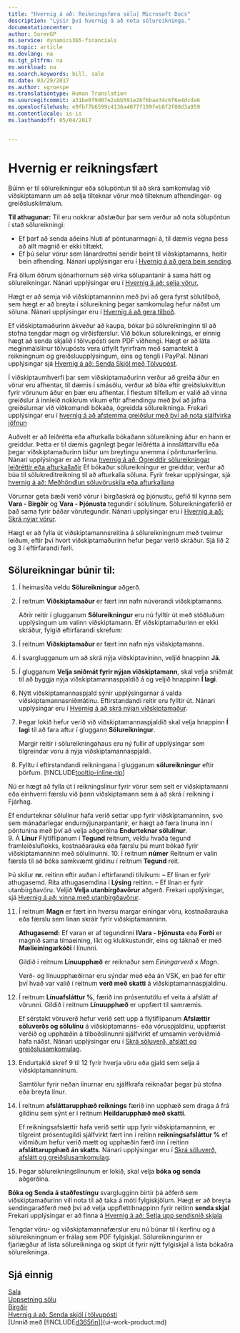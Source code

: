 ```yaml
---
title: "Hvernig á að: Reikningsfæra sölu| Microsoft Docs"
description: "Lýsir því hvernig á að nota sölureikninga."
documentationcenter: 
author: SorenGP
ms.service: dynamics365-financials
ms.topic: article
ms.devlang: na
ms.tgt_pltfrm: na
ms.workload: na
ms.search.keywords: bill, sale
ms.date: 03/29/2017
ms.author: sgroespe
ms.translationtype: Human Translation
ms.sourcegitcommit: a31be0f9d07e2abb591e26f6bae34c6f6e4dcda6
ms.openlocfilehash: e9fbf7b6599c4136a4077f199feb8f2f00d3a959
ms.contentlocale: is-is
ms.lasthandoff: 05/04/2017


---
```

# <a name="how-to-invoice-sales"></a>Hvernig er reikningsfært
Búinn er til sölureikningur eða sölupöntun til að skrá samkomulag við viðskiptamann um að selja tilteknar vörur með tilteknum afhendingar- og greiðsluskilmálum.  

**Til athugunar:** Til eru nokkrar aðstæður þar sem verður að nota sölupöntun í stað sölureikningi:  

* Ef þarf að senda aðeins hluti af pöntunarmagni á, til dæmis vegna þess að allt magnið er ekki tiltækt.  
* Ef þú selur vörur sem lánardrottni sendir beint til viðskiptamanns, heitir bein afhending. Nánari upplýsingar eru í [Hvernig á að gera bein sending](sales-how-drop-shipment.md).  

Frá öllum öðrum sjónarhornum séð virka sölupantanir á sama hátt og sölureikningar. Nánari upplýsingar eru í [Hvernig á að: selja vörur.](sales-how-sell-products.md)

Hægt er að semja við viðskiptamanninn með því að gera fyrst sölutilboð, sem hægt er að breyta í sölureikning þegar samkomulag hefur náðst um söluna. Nánari upplýsingar eru í [Hvernig á að gera tilboð](sales-how-make-offers.md).

Ef viðskiptamaðurinn ákveður að kaupa, bókar þú sölureikninginn til að stofna tengdar magn og virðisfærslur. Við bókun sölureiknings, er einnig hægt að senda skjalið í tölvupósti sem PDF viðhengi. Hægt er að láta meginmálslínur tölvupósts vera útfyllt fyrirfram með samantekt á reikningnum og greiðsluupplýsingum, eins og tengli í PayPal. Nánari upplýsingar sjá [Hvernig á að: Senda Skjöl með Tölvupóst](ui-how-send-documents-email.md).

Í viðskiptaumhverfi þar sem viðskiptamaðurinn verður að greiða áður en vörur eru afhentar, til dæmis í smásölu, verður að bíða eftir greiðslukvittun fyrir vörunum áður en þær eru afhentar. Í flestum tilfellum er valið að vinna greiðslur á innleið nokkrum vikum eftir afhendingu með því að jafna greiðslurnar við viðkomandi bókaða, ógreidda sölureikninga. Frekari upplýsingar eru í [hvernig á að afstemma greiðslur með því að nota sjálfvirka jöfnun](receivables-how-reconcile-payments-auto-application.md)

Auðvelt er að leiðrétta eða afturkalla bókaðann sölureikning áður en hann er greiddur. Þetta er til dæmis gagnlegt þegar leiðrétta á innsláttarvillu eða þegar viðskiptamaðurinn biður um breytingu snemma í pöntunarferlinu. Nánari upplýsingar er að finna [hvernig á að: Ógreiddir sölureikningar leiðréttir eða afturkallaðir](sales-how-correct-cancel-sales-invoice.md) Ef bókaður sölureikningur er greiddur, verður að búa til sölukreditreikning til að afturkalla söluna. Fyrir frekar upplýsingar, sjá [hvernig á að: Meðhöndlun söluvöruskila eða afturkallana](sales-how-process-sales-returns-cancellations.md)

Vörurnar geta bæði verið vörur í birgðaskrá og þjónustu, gefið til kynna sem **Vara - Birgðir** og **Vara - Þjónusta** tegundir í sölulínum. Sölureikningaferlið er það sama fyrir báðar vörutegundir. Nánari upplýsingar eru í [Hvernig á að: Skrá nýjar vörur](inventory-how-register-new-items.md).

Hægt er að fylla út viðskiptamannsreitina á sölureikningnum með tveimur leiðum, eftir því hvort viðskiptamaðurinn hefur þegar verið skráður. Sjá lið 2 og 3 í eftirfarandi ferli.

## <a name="to-create-a-sales-invoice"></a>Sölureikningar búnir til:
1. Í heimasíða veldu **Sölureikningur** aðgerð.  
2. Í reitnum **Viðskiptamaður** er fært inn nafn núverandi viðskiptamanns.

   Aðrir reitir í glugganum **Sölureikningur** eru nú fylltir út með stöðluðum upplýsingum um valinn viðskiptamann. Ef viðskiptamaðurinn er ekki skráður, fylgið eftirfarandi skrefum:
3. Í reitnum **Viðskiptamaður** er fært inn nafn nýs viðskiptamanns.
4. Í svarglugganum um að skrá nýja viðskiptavininn, veljið hnappinn **Já**.
5. Í glugganum **Velja sniðmát fyrir nýjan viðskiptamann**, skal velja sniðmát til að byggja nýja viðskiptamannaspjaldið á og veljið hnappinn **Í lagi**.
6. Nýtt viðskiptamannaspjald sýnir upplýsingarnar á valda viðskiptamannasniðmátinu. Eftirstandandi reitir eru fylltir út. Nánari upplýsingar eru í [Hvernig á að skrá nýjan viðskiptamaður](sales-how-register-new-customers.md).  
7. Þegar lokið hefur verið við viðskiptamannaspjaldið skal velja hnappinn **Í lagi** til að fara aftur í gluggann **Sölureikningur**.

   Margir reitir í sölureikningahaus eru ný fullir af upplýsingar sem tilgreindar voru á nýja viðskiptamannaspjaldi.  
8. Fylltu í eftirstandandi reikningana í glugganum **sölureikningur** eftir þörfum. [!INCLUDE[tooltip-inline-tip](includes/tooltip-inline-tip_md.md)]  

Nú er hægt að fylla út í reikningslínur fyrir vörur sem selt er viðskiptamanni eða einhverri færslu við þann viðskiptamann sem á að skrá í reikning í Fjárhag.   

Ef endurteknar sölulínur hafa verið settar upp fyrir viðskiptamanninn, svo sem mánaðarlegar endurnýjunarpantanir, er hægt að færa línuna inn í pöntunina með því að velja aðgerðina **Endurteknar sölulínur**.  
9. Á **Línur** Flýtiflipanum í **Tegund** reitnum, veldu hvaða tegund framleiðsluflokks, kostnaðarauka eða færslu þú munt bókað fyrir viðskiptamanninn með sölulínunni.
10. Í reitnum **númer** Reitnum er valin færsla til að bóka samkvæmt gildinu í reitnum **Tegund** reit.

 Þú skilur **nr.** reitinn eftir auðan í eftirfarandi tilvikum: – Ef línan er fyrir athugasemd. Rita athugasemdina í **Lýsing** reitinn.
 – Ef línan er fyrir utanbirgðavöru. Veljið **Velja utanbirgðavörur** aðgerð. Frekari upplýsingar, sjá [Hvernig á að: vinna með utanbirgðavörur](inventory-how-work-nonstock-items.md).

11. Í reitnum **Magn** er fært inn hversu margar einingar vöru, kostnaðarauka eða færslu sem línan skráir fyrir viðskiptamanninn.  

    **Athugasemd:** Ef varan er af tegundinni **IVara - Þjónusta** eða **Forði** er magnið sama tímaeining, líkt og klukkustundir, eins og táknað er með **Mælieiningarkóði** í línunni.  

    Gildið í reitnum **Línuupphæð** er reiknaður sem *Einingarverð* x *Magn*.  

    Verð- og línuupphæðirnar eru sýndar með eða án VSK, en það fer eftir því hvað var valið í reitnum **verð með skatti** á viðskiptamannaspjaldinu.  
12. Í reitnum **Línuafsláttur %**, færið inn prósentutölu ef veita á afslátt af vörunni. Gildið í reitnum **Línuupphæð** er uppfært til samræmis.  

    Ef sérstakt vöruverð hefur verið sett upp á flýtiflipanum **Afslættir söluverðs og sölulínu** á viðskiptamanns- eða vöruspjaldinu, uppfærist verðið og upphæðin á tilboðslínunni sjálfvirkt ef umsamin verðviðmið hafa náðst. Nánari upplýsingar eru í [Skrá söluverð, afslátt og greiðslusamkomulag](sales-how-record-sales-price-discount-payment-agreements.md).  
13. Endurtakið skref 9 til 12 fyrir hverja vöru eða gjald sem selja á viðskiptamanninum.  

    Samtölur fyrir neðan línurnar eru sjálfkrafa reiknaðar þegar þú stofna eða breyta línur.  
14. Í reitnum **afsláttarupphæð reiknings** færið inn upphæð sem draga á frá gildinu sem sýnt er í reitnum **Heildarupphæð með skatti**.

    Ef reikningsafslættir hafa verið settir upp fyrir viðskiptamanninn, er tilgreint prósentugildi sjálfvirkt fært inn í reitinn **reikningsafsláttur %** ef viðmiðum hefur verið mætt og upphæðin færð inn í reitinn **afsláttarupphæð án skatts**. Nánari upplýsingar eru í [Skrá söluverð, afslátt og greiðslusamkomulag](sales-how-record-sales-price-discount-payment-agreements.md).  
15. Þegar sölureikningslínunum er lokið, skal velja **bóka og senda** aðgerðina.  

**Bóka og Senda á staðfestingu** svarglugginn birtir þá aðferð sem viðskiptamaðurinn vill nota til að taka á móti fylgiskjölum. Hægt er að breyta sendingaraðferð með því að velja uppflettihnappinn fyrir reitinn **senda skjal** Frekari upplýsingar er að finna á [Hvernig á að: Setja upp sendisnið skjala](sales-how-setup-document-send-profiles.md)

Tengdar vöru- og viðskiptamannafærslur eru nú búnar til í kerfinu og á sölureikningnum er frálag sem PDF fylgiskjal. Sölureikningurinn er fjarlægður af lista sölureikninga og skipt út fyrir nýtt fylgiskjal á lista bókaðra sölureikninga.

## <a name="see-also"></a>Sjá einnig
[Sala](sales-manage-sales.md)  
[Uppsetning sölu](sales-setup-sales.md)  
[Birgðir](inventory-manage-inventory.md)  
[Hvernig á að: Senda skjöl í tölvupósti](ui-how-send-documents-email.md)  
[Unnið með [!INCLUDE[d365fin](includes/d365fin_md.md)]](ui-work-product.md)

